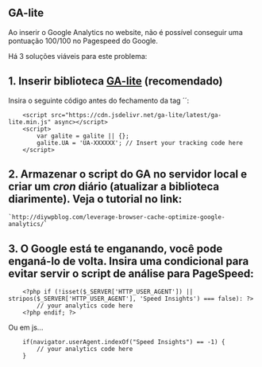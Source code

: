 

GA-lite
---

Ao inserir o Google Analytics no website, não é possível conseguir uma pontuação 100/100 no Pagespeed do Google.

Há 3 soluções viáveis para este problema:


## 1. Inserir biblioteca [GA-lite](https://github.com/jehna/ga-lite) (recomendado)        

Insira o seguinte código antes do fechamento da tag ´<body>´:            
    
        <script src="https://cdn.jsdelivr.net/ga-lite/latest/ga-lite.min.js" async></script>
        <script>
            var galite = galite || {};
            galite.UA = 'UA-XXXXXX'; // Insert your tracking code here
        </script>



## 2. Armazenar o script do GA no servidor local e criar um *cron* diário (atualizar a biblioteca diarimente). Veja o tutorial no link:

    `http://diywpblog.com/leverage-browser-cache-optimize-google-analytics/`



## 3. O Google está te enganando, você pode enganá-lo de volta. Insira uma condicional para evitar servir o script de análise para PageSpeed:

        <?php if (!isset($_SERVER['HTTP_USER_AGENT']) || stripos($_SERVER['HTTP_USER_AGENT'], 'Speed Insights') === false): ?>
            // your analytics code here
        <?php endif; ?>

Ou em js...

        if(navigator.userAgent.indexOf("Speed Insights") == -1) {
            // your analytics code here
        }

